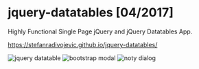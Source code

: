 # jquery-datatables [04/2017]

Highly Functional Single Page jQuery and jQuery Datatables App.

https://stefanradivojevic.github.io/jquery-datatables/

![jquery datatable](https://github.com/stefanradivojevic/jquery-datatables/blob/master/screenshots/contextmenu.jpeg)
![bootstrap modal](https://github.com/stefanradivojevic/jquery-datatables/blob/master/screenshots/modal.jpeg)
![noty dialog](https://github.com/stefanradivojevic/jquery-datatables/blob/master/screenshots/dialog-noty.jpeg)
